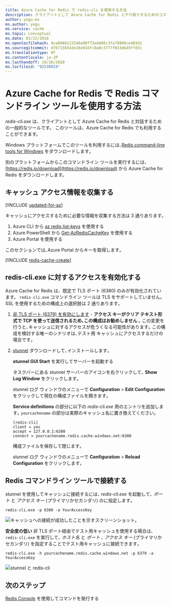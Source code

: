 ```yaml
---
title: Azure Cache for Redis で redis-cli を使用する方法
description: クライアントとして Azure Cache for Redis とやり取りするためのコマンドラインツールとして *redis-cli.exe* を使用する方法について説明します。
author: yegu-ms
ms.author: yegu
ms.service: cache
ms.topic: conceptual
ms.date: 03/22/2018
ms.openlocfilehash: 4ca8980123240a90f73a4866c37a79800ce403d1
ms.sourcegitcommit: d767156543e16e816fc8a0c3777f033d649ffd3c
ms.translationtype: HT
ms.contentlocale: ja-JP
ms.lasthandoff: 10/26/2020
ms.locfileid: "92538019"
---
```

# <a name="how-to-use-the-redis-command-line-tool-with-azure-cache-for-redis"></a>Azure Cache for Redis で Redis コマンドライン ツールを使用する方法

*redis-cli.exe* は、クライアントとして Azure Cache for Redis と対話するための一般的なツールです。 このツールは、Azure Cache for Redis でも利用することができます。

Windows プラットフォームでこのツールを利用するには､[Redis command-line tools for Windows](https://github.com/MSOpenTech/redis/releases/) をダウンロードします｡ 

別のプラットフォームからこのコマンドライン ツールを実行するには、[https://redis.io/download](https://redis.io/download) から Azure Cache for Redis をダウンロードします。

## <a name="gather-cache-access-information"></a>キャッシュ アクセス情報を収集する

[!INCLUDE [updated-for-az](../../includes/updated-for-az.md)]

キャッシュにアクセスするために必要な情報を収集する方法は 3 通りあります｡

1. Azure CLI から [az redis list-keys](/cli/azure/redis?view=azure-cli-latest#az-redis-list-keys) を使用する
2. Azure PowerShell から [Get-AzRedisCacheKey](/powershell/module/az.rediscache/Get-AzRedisCacheKey) を使用する
3. Azure Portal を使用する

このセクションでは､Azure Portal からキーを取得します｡

[!INCLUDE [redis-cache-create](../../includes/redis-cache-access-keys.md)]


## <a name="enable-access-for-redis-cliexe"></a>redis-cli.exe に対するアクセスを有効化する

Azure Cache for Redis は、既定で TLS ポート (6380) のみが有効化されています。 `redis-cli.exe` コマンドライン ツールは TLS をサポートしていません｡ SSL を使用するための構成上の選択肢は 2 通りあります｡

1. [非 TLS ポート (6379) を有効にします](cache-configure.md#access-ports) -  **アクセス キーがクリア テキスト形式で TCP を使って送信されるため､この構成はお勧めしません** ｡ この変更を行うと､キャッシュに対するアクセスが危うくなる可能性があります｡ この構成を検討する唯一のシナリオは､テスト用 キャッシュにアクセスするだけの場合です｡

2. [stunnel](https://www.stunnel.org/downloads.html) ダウンロードして､インストールします｡

    **stunnel GUI Start** を実行してサーバーを起動する

    タスクバーにある stunnel サーバーのアイコンを右クリックして､ **Show Log Window** をクリックします｡

    stunnel ログ ウィンドウのメニューで **Configuration** > **Edit Configuration** をクリックして現在の構成ファイルを開きます｡

    **Service definitions** の部分に以下の *redis-cli.exe* 用のエントリを追加します｡ `yourcachename` の部分は実際のキャッシュ名に置き換えてください｡ 

    ```
    [redis-cli]
    client = yes
    accept = 127.0.0.1:6380
    connect = yourcachename.redis.cache.windows.net:6380
    ```

    構成ファイルを保存して閉じます｡ 
  
    stunnel ログ ウィンドウのメニューで **Configuration** > **Reload Configuration** をクリックします｡


## <a name="connect-using-the-redis-command-line-tool"></a>Redis コマンドライン ツールで接続する

stunnel を使用してキャッシュに接続するには､ *redis-cli.exe* を起動して､ *ポート* と *アクセス キー* (プライマリかセカンダリ) のに指定します｡

```
redis-cli.exe -p 6380 -a YourAccessKey
```

![キャッシュへの接続が成功したことを示すスクリーンショット。](media/cache-how-to-redis-cli-tool/cache-redis-cli-stunnel.png)

**安全度の低い** 非 TLS ポート経由でテスト用キャッシュを使用する場合は､`redis-cli.exe` を実行して､ *ホスト名* と *ポート* ､ *アクセス キー* (プライマリかセカンダリ) を指定することでテスト用キャッシュに接続できます｡

```
redis-cli.exe -h yourcachename.redis.cache.windows.net -p 6379 -a YourAccessKey
```

![stunnel と redis-cli](media/cache-how-to-redis-cli-tool/cache-redis-cli-non-ssl.png)




## <a name="next-steps"></a>次のステップ

[Redis Console](cache-configure.md#redis-console) を使用してコマンドを発行する